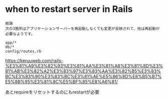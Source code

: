 # when to restart server in Rails
```
結論
次の3箇所はアプリケーションサーバーを再起動しなくても変更が反映されて、他は再起動が必要なようです。

app/*
db/*
config/routes.rb
```
https://keruuweb.com/rails-%E3%81%A9%E3%82%93%E3%81%AA%E3%81%A8%E3%81%8D%E3%81%AB%E3%82%A2%E3%83%97%E3%83%AA%E3%82%B5%E3%83%BC%E3%83%90%E3%83%BC%E3%81%AE%E5%86%8D%E8%B5%B7%E5%8B%95%E3%81%8C%E5%BF%85%E8%A6%81/

あとrequireをリセットするのにもrestartが必要